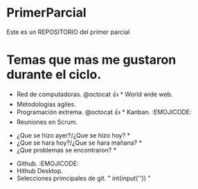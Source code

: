 # PrimerParcial
 Este es un REPOSITORIO del primer parcial

 # Temas que mas me gustaron durante el ciclo.

 * Red de computadoras.
 @octocat 👍 * World wide web. 
 * Metodologias agiles.
 * Programación extrema.
 @octocat 👍 * Kanban. :EMOJICODE:
 * Reuniones en Scrum.
 - ¿Que se hizo ayer?/¿Que se hizo hoy? *
  - ¿Que se hara hoy?/¿Que se hara mañana? *
   - ¿Que problemas se encontraron? *
 * Github. :EMOJICODE: 
 * Hithub Desktop.
 * Selecciones primcipales de git.
" int(input('')) "



